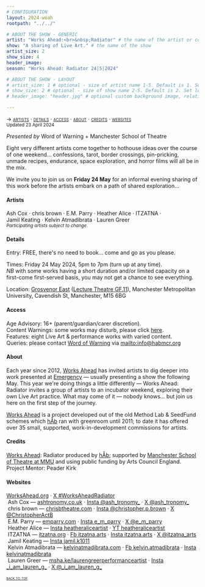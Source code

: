 ```yaml
---
# CONFIGURATION
layout: 2024-woah
rootpath: "../../"

# ABOUT THE SHOW - GENERIC
artist: "Works Ahead:<br>&nbsp;Radiator" # the name of the artist or company
show: "A sharing of Live Art." # the name of the show
artist_size: 2
show_size: 4
header_image:    
season: "Works Ahead: Radiator 24|5|2024"

# ABOUT THE SHOW - LAYOUT
# artist_size: 1 # optional - size of artist name 1-5. Default is 1. Set longer names to lower values
# show_size: 2 # optional - size of show name 2-5. Default is 2. Set longer names to lower values
# header_image: "header.jpg" # optional custom background image, relative to current page

---
```

<span style='font-variant: small-caps'>→ [artists](/current/2024-worksahead/#artists) · [details](/current/2024-worksahead/#details) · [access](/current/2024-worksahead/#access) · [about](/current/2024-worksahead/#about) · [credits](/current/2024-worksahead/#credits) · [websites](/current/2024-worksahead/#websites)</span><br><small>Updated 23 April 2024</small>        
        
*Presented by* Word of Warning + Manchester School of Theatre       
         
Eight very different artists come together to hothouse ideas over the course of one weekend… confessions, tarot, border crossings, pin-pricking, unmade recipes, endurance, space exploration, and horror films will all be in the mix.         
         
We invite you to join us on **Friday 24 May** for an informal evening sharing of this work before the artists embark on a path of shared exploration…        
       
#### Artists        
Ash&nbsp;Cox&nbsp;· chris&nbsp;brown&nbsp;· E.M.&nbsp;Parry&nbsp;· Heather&nbsp;Alice&nbsp;· ITZATNA&nbsp;· Jamil&nbsp;Keating&nbsp;· Kelvin&nbsp;Atmadibrata&nbsp;· Lauren&nbsp;Greer<br><small><i>Participating artists subject to change.</i></small>
        
#### Details          
Entry: FREE, there's no need to book… come and go as you please.        
         
Times: Friday 24 May 2024, 5pm to 7pm (turn up at any time).         
*NB* with some works having a short duration and/or limited capacity on a first-come first-served basis, you may not get a chance to see everything.          
            
Location: <a href="https://mmu.ac.uk/about-us/buildings/grosvenor-east" target="_blank">Grosvenor East</a> (<a href="https://venues.mmu.ac.uk/wp-content/uploads/sites/420/2021/05/Arts-and-Humanities-Ground-reduced.pdf" target="_blank">Lecture Theatre GF.11</a>), Manchester Metropolitan University, Cavendish St, Manchester, M15 6BG        
        
#### Access         
Age Advisory: 16+ (parent/guardian/carer discretion).<br>Content Warnings: some works may disturb, please click [here](/warnings).<br>Features: eight Live Art & performance works with varied content.<br>Queries: please contact [Word of Warning](/) via <mailto:info@habmcr.org>        
         
#### About           
Each year since 2012, [Works Ahead](/hab/worksahead) has invited artists to dig deeper into work presented at [Emergency](/hab/emergency) — usually presenting a show the following May. This year we're doing things a little differently — Works Ahead: Radiator invites a group of artists to an incubator weekend, exploring their own Live Art practice. What may come of it — nobody knows… but join us here on the first step of the journey.         
        
[Works Ahead](/hab/worksahead) is a project developed out of the old Method Lab & SeedFund schemes which [hÅb](/hab) ran with greenroom until 2011; to date it has offered over 35 small, supported, work-in-development commissions for artists.         
         
#### Credits         
[Works Ahead](/hab/worksahead): Radiator produced by [hÅb](/hab); supported by <a href="https://theatre.mmu.ac.uk" target="_blank">Manchester School of Theatre at MMU</a> and using public funding by Arts Council England.<br>Project Mentor: Peader Kirk        
         
#### Websites          
<a href="http://worksahead.org" target="_blank">WorksAhead.org</a> · <a href="http://twitter.com/hashtag/WorksAheadRadiator" target="_blank">X #WorksAheadRadiator</a><br>&nbsp;Ash Cox — <a href="https://ashtronomy.co.uk" target="_blank">ashtronomy.co.uk</a> · <a href="https://instagram.com/ash_tronomy_" target="_blank">Insta @ash_tronomy_</a> · <a href="https://twitter.com/ash_tronomy_" target="_blank">X @ash_tronomy_</a><br>&nbsp;chris brown — <a href="https://chrisbtheatre.com" target="_blank">chrisbtheatre.com</a> · <a href="https://instagram.com/christopher.p.brown" target="_blank">Insta @christopher.p.brown</a> · <a href="https://twitter.com/ChristopherActB" target="_blank">X @ChristopherActB</a><br>&nbsp;E.M. Parry — <a href="https://emparry.com" target="_blank">emparry.com</a> · <a href="https://instagram.com/e_m_parry" target="_blank">Insta e\_m\_parry</a> · <a href="https://twitter.com/e_m_parry" target="_blank">X @e\_m\_parry</a><br>&nbsp;Heather Alice — <a href="https://instagram.com/heatheraliceartist" target="_blank">Insta heatheraliceartist</a> · <a href="https://youtube.com/@heatheraliceartist" target="_blank">YT heatheraliceartist</a><br>&nbsp;ITZATNA — <a href="https://itzatna.org" target="_blank">itzatna.org</a> · <a href="https://facebook.com/itzatna.arts" target="_blank">Fb itzatna.arts</a> · <a href="https://instagram.com/itzatna.arts" target="_blank">Insta itzatna.arts</a> · <a href="https://twitter.com/itzatna_arts" target="_blank">X @itzatna\_arts</a><br>&nbsp;Jamil Keating — <a href="https://instagram.com/jamil.k1011" target="_blank">Insta jamil.k1011</a><br>&nbsp;Kelvin Atmadibrata — <a href="https://kelvinatmadibrata.com" target="_blank">kelvinatmadibrata.com</a> · <a href="https://facebook.com/kelvin.atmadibrata" target="_blank">Fb kelvin.atmadibrata</a> · <a href="https://instagram.com/kelvinatmadibrata" target="_blank">Insta kelvinatmadibrata</a><br>&nbsp;Lauren Greer — <a href="https://msha.ke/laurengreerperformanceartist" target="_blank">msha.ke/laurengreerperformanceartist</a> · <a href="https://instagram.com/_i_am_lauren_g_" target="_blank">Insta \_i\_am\_lauren\_g\_</a> · <a href="https://twitter.com/_i_am_lauren_g_" target="_blank">X @\_i\_am\_lauren\_g\_</a>        
        
<small><span style='font-variant: small-caps'>[back to top](/current/2024-worksahead)</span></small>
